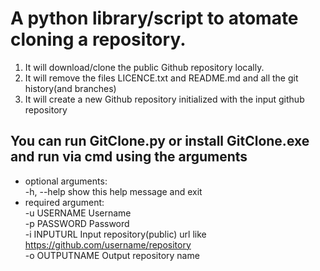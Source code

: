 # A python library/script to atomate cloning a repository. 
1. It will download/clone the public Github repository locally. 
2. It will remove the files LICENCE.txt and README.md and all the git history(and branches) 
3. It will create a new Github repository initialized with the input github repository

## You can run GitClone.py or install GitClone.exe and run via cmd using the arguments
* optional arguments:  
-h, --help     show this help message and exit
* required argument:  
-u USERNAME    Username  
-p PASSWORD    Password  
-i INPUTURL    Input repository(public) url like https://github.com/username/repository  
-o OUTPUTNAME  Output repository name
